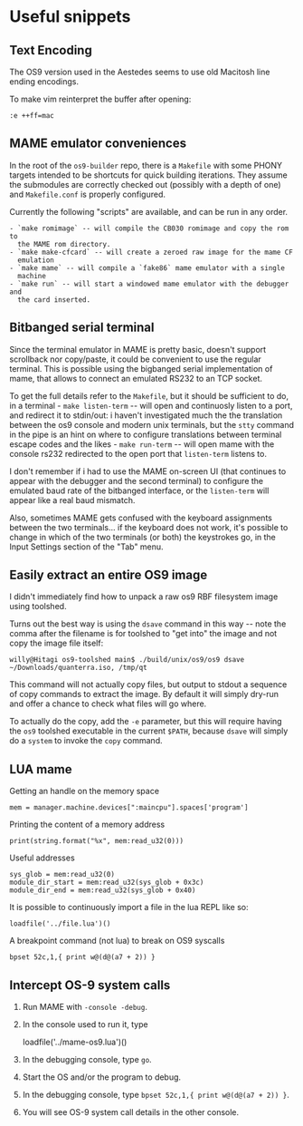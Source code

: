 # Useful snippets


## Text Encoding

The OS9 version used in the Aestedes seems to use old Macitosh line ending
encodings.

To make vim reinterpret the buffer after opening:

    :e ++ff=mac


## MAME emulator conveniences

In the root of the `os9-builder` repo, there is a `Makefile` with some PHONY
targets intended to be shortcuts for quick building iterations. They assume the
submodules are correctly checked out (possibly with a depth of one) and
`Makefile.conf` is properly configured.

Currently the following "scripts" are available, and can be run in any order.
    
    - `make romimage` -- will compile the CB030 romimage and copy the rom to
      the MAME rom directory.
    - `make make-cfcard` -- will create a zeroed raw image for the mame CF
      emulation
    - `make mame` -- will compile a `fake86` mame emulator with a single
      machine
    - `make run` -- will start a windowed mame emulator with the debugger and
      the card inserted.


## Bitbanged serial terminal

Since the terminal emulator in MAME is pretty basic, doesn't support scrollback
nor copy/paste, it could be convenient to use the regular terminal. This is
possible using the bigbanged serial implementation of mame, that allows to
connect an emulated RS232 to an TCP socket.

To get the full details refer to the `Makefile`, but it should be sufficient to
do, in a terminal
    - `make listen-term` -- will open and continuosly listen to a port, and redirect it
    to stdin/out: i haven't investigated much the the translation between the os9
    console and modern unix terminals, but the `stty` command in the pipe is an hint on
    where to configure translations between terminal escape codes and the likes
    - `make run-term` -- will open mame with the console rs232 redirected to the open
    port that `listen-term` listens to.

I don't remember if i had to use the MAME on-screen UI (that continues to
appear with the debugger and the second terminal) to configure the emulated
baud rate of the bitbanged interface, or the `listen-term` will appear like a
real baud mismatch.

Also, sometimes MAME gets confused with the keyboard assignments between the
two terminals... if the keyboard does not work, it's possible to change in
which of the two terminals (or both) the keystrokes go, in the Input Settings
section of the "Tab" menu.


## Easily extract an entire OS9 image

I didn't immediately find how to unpack a raw os9 RBF filesystem image using
toolshed.

Turns out the best way is using the `dsave` command in this way -- note the
comma after the filename is for toolshed to "get into" the image and not copy
the image file itself:

    willy@Hitagi os9-toolshed main$ ./build/unix/os9/os9 dsave ~/Downloads/quanterra.iso, /tmp/qt

This command will not actually copy files, but output to stdout a sequence of
copy commands to extract the image. By default it will simply dry-run and offer
a chance to check what files will go where.

To actually do the copy, add the `-e` parameter, but this will require having
the `os9` toolshed executable in the current `$PATH`, because `dsave` will
simply do a `system` to invoke the `copy` command.


## LUA mame

Getting an handle on the memory space

    mem = manager.machine.devices[":maincpu"].spaces['program']

Printing the content of a memory address

    print(string.format("%x", mem:read_u32(0)))

Useful addresses

    sys_glob = mem:read_u32(0)
    module_dir_start = mem:read_u32(sys_glob + 0x3c)
    module_dir_end = mem:read_u32(sys_glob + 0x40)

It is possible to continuously import a file in the lua REPL like so:

    loadfile('../file.lua')()

A breakpoint command (not lua) to break on OS9 syscalls

    bpset 52c,1,{ print w@(d@(a7 + 2)) }

## Intercept OS-9 system calls

1. Run MAME with `-console -debug`.
2. In the console used to run it, type

    loadfile('../mame-os9.lua')()

3. In the debugging console, type `go`.
4. Start the OS and/or the program to debug.
5. In the debugging console, type `bpset 52c,1,{ print w@(d@(a7 + 2)) }`.
6. You will see OS-9 system call details in the other console.
